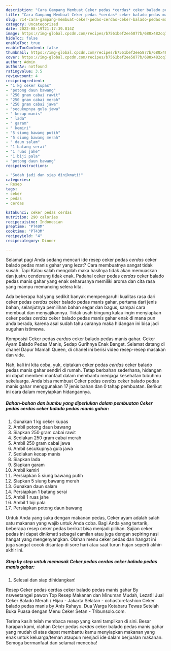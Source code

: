 ```yaml
---
description: "Cara Gampang Membuat Ceker pedas *cerdas* ceker balado pedas manis gahar yang Enak Banget"
title: "Cara Gampang Membuat Ceker pedas *cerdas* ceker balado pedas manis gahar yang Enak Banget"
slug: 714-cara-gampang-membuat-ceker-pedas-cerdas-ceker-balado-pedas-manis-gahar-yang-enak-banget
category: Uncategorized
date: 2022-08-19T21:17:39.814Z
image: https://img-global.cpcdn.com/recipes/b7561bef2ee5877b/680x482cq70/ceker-pedas-cerdas-ceker-balado-pedas-manis-gahar-foto-resep-utama.jpg
hideToc: false
enableToc: true
enableTocContent: false
thumbnail: https://img-global.cpcdn.com/recipes/b7561bef2ee5877b/680x482cq70/ceker-pedas-cerdas-ceker-balado-pedas-manis-gahar-foto-resep-utama.jpg
cover: https://img-global.cpcdn.com/recipes/b7561bef2ee5877b/680x482cq70/ceker-pedas-cerdas-ceker-balado-pedas-manis-gahar-foto-resep-utama.jpg
author: Admin
authorAv: notfound
ratingvalue: 3.5
reviewcount: 4
recipeingredient:
- "1 kg ceker kupas"
- "potong daun bawang"
- "250 gram cabai rawit"
- "250 gram cabai merah"
- "250 gram cabai jawa"
- "secukupnya gula jawa"
- " kecap manis"
- " lada"
- " garam"
- " kemiri"
- "5 siung bawang putih"
- "5 siung bawang merah"
- " daun salam"
- "1 batang serai"
- "1 ruas jahe"
- "1 biji pala"
- "potong daun bawang"
recipeinstructions:

- "Sudah jadi dan siap dinikmati!"
categories:
- Resep
tags:
- ceker
- pedas
- cerdas

katakunci: ceker pedas cerdas 
nutrition: 290 calories
recipecuisine: Indonesian
preptime: "PT40M"
cooktime: "PT43M"
recipeyield: "4"
recipecategory: Dinner

---
```



Selamat pagi Anda sedang mencari ide resep ceker pedas *cerdas* ceker balado pedas manis gahar yang lezat? Cara membuatnya sangat tidak susah. Tapi Kalau salah mengolah maka hasilnya tidak akan memuaskan dan justru cenderung tidak enak. Padahal ceker pedas *cerdas* ceker balado pedas manis gahar yang enak seharusnya memiliki aroma dan cita rasa yang mampu memancing selera kita.


Ada beberapa hal yang sedikit banyak mempengaruhi kualitas rasa dari ceker pedas *cerdas* ceker balado pedas manis gahar, pertama dari jenis bahan, selanjutnya pemilihan bahan segar dan bagus, sampai cara membuat dan menyajikannya. Tidak usah bingung kalau ingin menyiapkan ceker pedas *cerdas* ceker balado pedas manis gahar enak di mana pun anda berada, karena asal sudah tahu caranya maka hidangan ini bisa jadi suguhan istimewa.

Komposisi Ceker pedas *cerdas* ceker balado pedas manis gahar. Ceker Ayam Balado Pedas Manis, Sedap Gurihnya Enak Banget. Selamat datang di chanel Dapur Mamah Queen, di chanel ini berisi video resep-resep masakan dan vide.


Nah, kali ini kita coba, yuk, ciptakan ceker pedas *cerdas* ceker balado pedas manis gahar sendiri di rumah. Tetap berbahan sederhana, hidangan ini dapat memberi manfaat dalam membantu menjaga kesehatan tubuhmu sekeluarga. Anda bisa membuat Ceker pedas *cerdas* ceker balado pedas manis gahar menggunakan 17 jenis bahan dan 0 tahap pembuatan. Berikut ini cara dalam menyiapkan hidangannya.

<!--inarticleads1-->

##### Bahan-bahan dan bumbu yang diperlukan dalam pembuatan Ceker pedas *cerdas* ceker balado pedas manis gahar:

1. Gunakan 1 kg ceker kupas
1. Ambil potong daun bawang
1. Siapkan 250 gram cabai rawit
1. Sediakan 250 gram cabai merah
1. Ambil 250 gram cabai jawa
1. Ambil secukupnya gula jawa
1. Sediakan  kecap manis
1. Siapkan  lada
1. Siapkan  garam
1. Ambil  kemiri
1. Persiapkan 5 siung bawang putih
1. Siapkan 5 siung bawang merah
1. Gunakan  daun salam
1. Persiapkan 1 batang serai
1. Ambil 1 ruas jahe
1. Ambil 1 biji pala
1. Persiapkan potong daun bawang


Untuk Anda yang suka dengan makanan pedas, Ceker ayam adalah salah satu makanan yang wajib untuk Anda coba. Bagi Anda yang tertarik, beberapa resep ceker pedas berikut bisa menjadi pilihan. Sajian ceker pedas ini dapat dinikmati sebagai camilan atau juga dengan sepiring nasi hangat yang mengenyangkan. Olahan menu ceker pedas dan hangat ini juga sangat cocok disantap di sore hari atau saat turun hujan seperti akhir-akhir ini. 

<!--inarticleads2-->

##### Step by step untuk memasak Ceker pedas *cerdas* ceker balado pedas manis gahar:


1. Selesai dan siap dihidangkan!

Resep Ceker pedas cerdas ceker balado pedas manis gahar By nsweetangel pawon Top Resep Makanan dan Minuman Mudah, Lezat!! Jual Ceker Balado Merah / Hijau - Jakarta Selatan - ochastorefashion Ceker balado pedas manis by Anis Rahayu. Dua Warga Kotabaru Tewas Setelah Buka Puasa dengan Menu Ceker Setan - Tribunsolo.com. 

Terima kasih telah membaca resep yang kami tampilkan di sini. Besar harapan kami, olahan Ceker pedas *cerdas* ceker balado pedas manis gahar yang mudah di atas dapat membantu kamu menyiapkan makanan yang enak untuk keluarga/teman ataupun menjadi ide dalam berjualan makanan. Semoga bermanfaat dan selamat mencoba!
